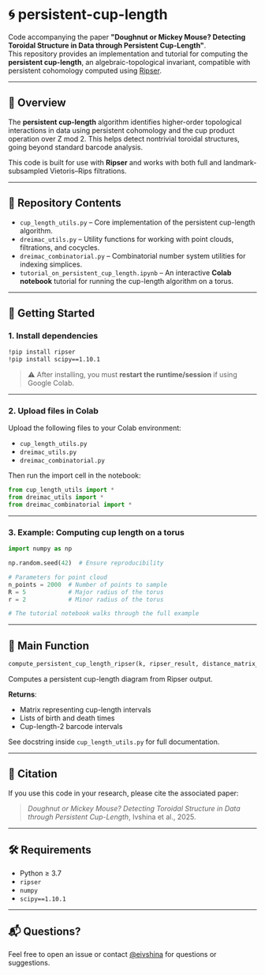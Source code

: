 # 🌀 persistent-cup-length

Code accompanying the paper **"Doughnut or Mickey Mouse? Detecting Toroidal Structure in Data through Persistent Cup-Length"**.  
This repository provides an implementation and tutorial for computing the **persistent cup-length**, an algebraic-topological invariant, compatible with persistent cohomology computed using [Ripser](https://github.com/scikit-tda/ripser).

---

## 📖 Overview

The **persistent cup-length** algorithm identifies higher-order topological interactions in data using persistent cohomology and the cup product operation over Z mod 2. This helps detect nontrivial toroidal structures, going beyond standard barcode analysis.

This code is built for use with **Ripser** and works with both full and landmark-subsampled Vietoris–Rips filtrations.

---

## 📁 Repository Contents

- `cup_length_utils.py` – Core implementation of the persistent cup-length algorithm.
- `dreimac_utils.py` – Utility functions for working with point clouds, filtrations, and cocycles.
- `dreimac_combinatorial.py` – Combinatorial number system utilities for indexing simplices.
- `tutorial_on_persistent_cup_length.ipynb` – An interactive **Colab notebook** tutorial for running the cup-length algorithm on a torus.
 

---

## 🚀 Getting Started

### 1. Install dependencies

```bash
!pip install ripser
!pip install scipy==1.10.1
```

> ⚠️ After installing, you must **restart the runtime/session** if using Google Colab.

---

### 2. Upload files in Colab

Upload the following files to your Colab environment:

- `cup_length_utils.py`
- `dreimac_utils.py`
- `dreimac_combinatorial.py`

Then run the import cell in the notebook:

```python
from cup_length_utils import *
from dreimac_utils import *
from dreimac_combinatorial import *
```

---

### 3. Example: Computing cup length on a torus

```python
import numpy as np

np.random.seed(42)  # Ensure reproducibility

# Parameters for point cloud
n_points = 2000  # Number of points to sample
R = 5            # Major radius of the torus
r = 2            # Minor radius of the torus

# The tutorial notebook walks through the full example
```

---

## 🧠 Main Function

```python
compute_persistent_cup_length_ripser(k, ripser_result, distance_matrix_full, min_persistence, thresh=math.inf)
```

Computes a persistent cup-length diagram from Ripser output.

**Returns**:
- Matrix representing cup-length intervals
- Lists of birth and death times
- Cup-length-2 barcode intervals

See docstring inside `cup_length_utils.py` for full documentation.

---

## 🧪 Citation

If you use this code in your research, please cite the associated paper:

> _Doughnut or Mickey Mouse? Detecting Toroidal Structure in Data through Persistent Cup-Length_, Ivshina et al., 2025.

---

## 🛠️ Requirements

- Python ≥ 3.7
- `ripser`
- `numpy`
- `scipy==1.10.1`

---

## 📬 Questions?

Feel free to open an issue or contact [@eivshina](https://github.com/eivshina) for questions or suggestions.
